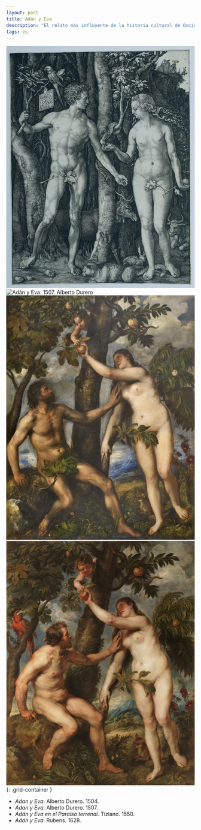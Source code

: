 ```yaml
---
layout: post
title: Adán y Eva
description: "El relato más influyente de la historia cultural de Occidente"
tags: es
---
```


![Adán y Eva. 1504. Alberto Durero][1]
![Adán y Eva. 1507. Alberto Durero][2]
![Adán y Eva en el Paraíso terrenal. Tiziano][3]
![Adán y Eva. Rubens][4]
{: .grid-container }

- *Adan y Eva*. Alberto Durero. 1504.
- *Adan y Eva*. Alberto Durero. 1507.
- *Adán y Eva en el Paraíso terrenal*. Tiziano. 1550.
- *Adán y Eva*. Rubens. 1628.


[1]: /assets/images/notes/21/adam-and-eve-albrecht-durer-1504.jpg
[2]: /assets/images/notes/21/adam-and-eve-albrecht-durer-1507.jpg
[3]: /assets/images/notes/21/adam-and-eve-tiziano.jpg
[4]: /assets/images/notes/21/adam-and-eve-rubens.jpg
